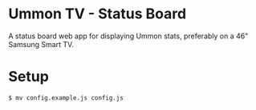 Ummon TV - Status Board
======================

A status board web app for displaying Ummon stats, preferably on a 46" Samsung Smart TV.

# Setup

```
$ mv config.example.js config.js
```

